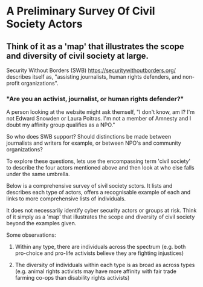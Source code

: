 # A Preliminary Survey Of Civil Society Actors
## Think of it as a 'map' that illustrates the scope and diversity of civil society at large.

Security Without Borders (SWB) https://securitywithoutborders.org/ describes itself as, "assisting journalists, human rights defenders, and non-profit organizations".

### "Are you an activist, journalist, or human rights defender?"

A person looking at the website might ask themself, "I don't know, am I? I'm not Edward Snowden or Laura Poitras. I'm not a member of Amnesty and I doubt my affinity group qualifies as a NPO."

So who does SWB support? Should distinctions be made between journalists and writers for example, or between NPO's and community organizations?

To explore these questions, lets use the encompassing term 'civil society' to describe the four actors mentioned above and then look at who else falls under the same umbrella.

Below is a comprehensive survey of sivil society sctors. It lists and describes each type of actors, offers a recognisable example of each and links to more comprehensive lists of individuals.

It does not necessarily identify cyber security actors or groups at risk. Think of it simply as a 'map' that illustrates the scope and diversity of civil society beyond the examples given.

Some observations:

1. Within any type, there are individuals across the spectrum (e.g. both pro-choice and pro-life activists believe they are fighting injustices)

2. The diversity of individuals within each type is as broad as across types (e.g. animal rights activists may have more affinity with fair trade farming co-ops than disability rights activists)
